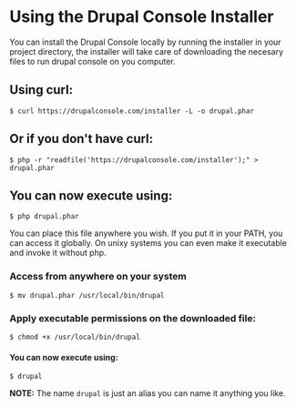 # Using the Drupal Console Installer
You can install the Drupal Console locally by running the installer in your project directory, the installer will take care of downloading the necesary files to run drupal console on you computer.

## Using curl:
```
$ curl https://drupalconsole.com/installer -L -o drupal.phar
```
## Or if you don't have curl:
```
$ php -r "readfile('https://drupalconsole.com/installer');" > drupal.phar
```

## You can now execute using:
```
$ php drupal.phar
```

You can place this file anywhere you wish. If you put it in your PATH, you can access it globally. On unixy systems you can even make it executable and invoke it without php.

### Access from anywhere on your system
```
$ mv drupal.phar /usr/local/bin/drupal
```

### Apply executable permissions on the downloaded file:
```
$ chmod +x /usr/local/bin/drupal
```

#### You can now execute using:
```
$ drupal
```

**NOTE:** The name `drupal` is just an alias you can name it anything you like.
